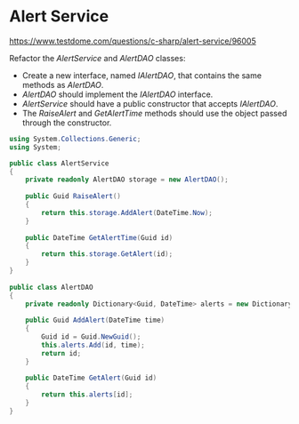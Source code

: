 # Alert Service
https://www.testdome.com/questions/c-sharp/alert-service/96005

Refactor the _AlertService_ and _AlertDAO_ classes:

* Create a new interface, named _IAlertDAO_, that contains the same methods as _AlertDAO_.
* _AlertDAO_ should implement the _IAlertDAO_ interface.
* _AlertService_ should have a public constructor that accepts _IAlertDAO_.
* The _RaiseAlert_ and _GetAlertTime_ methods should use the object passed through the constructor.

```C#
using System.Collections.Generic;
using System;

public class AlertService	
{
    private readonly AlertDAO storage = new AlertDAO();
	
    public Guid RaiseAlert()
    {
        return this.storage.AddAlert(DateTime.Now);
    }
	
    public DateTime GetAlertTime(Guid id)
    {
        return this.storage.GetAlert(id);
    }	
}
	
public class AlertDAO
{
    private readonly Dictionary<Guid, DateTime> alerts = new Dictionary<Guid, DateTime>();
	
    public Guid AddAlert(DateTime time)
    {
        Guid id = Guid.NewGuid();
        this.alerts.Add(id, time);
        return id;
    }
	
    public DateTime GetAlert(Guid id)
    {
        return this.alerts[id];
    }	
}
```
